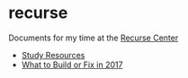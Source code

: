 # recurse
Documents for my time at the [Recurse Center](http://recurse.com)

* [Study Resources](resources.md)
* [What to Build or Fix in 2017](manifesto2017.md)

